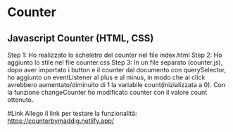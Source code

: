 # Counter
## Javascript Counter (HTML, CSS)
Step 1: Ho realizzato lo scheletro del counter nel file index.html
Step 2: Ho aggiunto lo stile nel file counter.css
Step 3: In un file separato (counter.js), dopo aver importato i button e il counter dal documento con querySelector, ho aggiunto un eventListener al plus e al minus, in modo che al click avrebbero aumentato/diminuito di 1 la variabile count(inizializzata a 0). Con la funzione changeCounter ho modificato counter con il valore count ottenuto.

#Link
Allego il link per testare la funzionalità: https://counterbymaddig.netlify.app/
